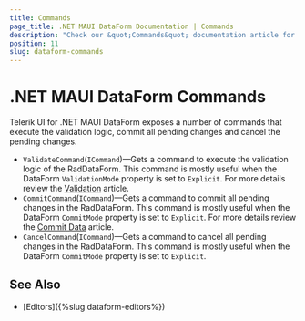```yaml
---
title: Commands
page_title: .NET MAUI DataForm Documentation | Commands
description: "Check our &quot;Commands&quot; documentation article for Telerik DataForm for .NET MAUI control."
position: 11
slug: dataform-commands
---
```


# .NET MAUI DataForm Commands

Telerik UI for .NET MAUI DataForm exposes a number of commands that execute the validation logic, commit all pending changes and cancel the pending changes.

* `ValidateCommand`(`ICommand`)&mdash;Gets a command to execute the validation logic of the RadDataForm. This command is mostly useful when the DataForm `ValidationMode` property is set to `Explicit`. For more details review the [Validation]() article.
* `CommitCommand`(`ICommand`)&mdash;Gets a command to commit all pending changes in the RadDataForm. This command is mostly useful when the DataForm `CommitMode` property is set to `Explicit`. For more details review the [Commit Data]() article.
* `CancelCommand`(`ICommand`)&mdash;Gets a command to cancel all pending changes in the RadDataForm. This command is mostly useful when the DataForm `CommitMode` property is set to `Explicit`.
     

## See Also

- [Editors]({%slug dataform-editors%})